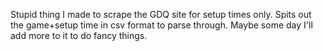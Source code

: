 Stupid thing I made to scrape the GDQ site for setup times only. Spits out the game+setup time in csv format to parse through. Maybe some day I'll add more to it to do fancy things.
